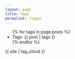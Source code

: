 ```yaml
---
layout: page
title: Tags
permalink: /tags/
---
```


<ul>
{% for tags in page.posts %}
  <li>Tags: {{ post | tags }}</li>
{% endfor %}
</ul>

<div id="tag-cloud">
  {{ site | tag_cloud }}
</div>